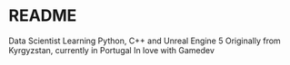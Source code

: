 # README
Data Scientist
Learning Python, C++ and Unreal Engine 5
Originally from Kyrgyzstan, currently in Portugal
In love with Gamedev
